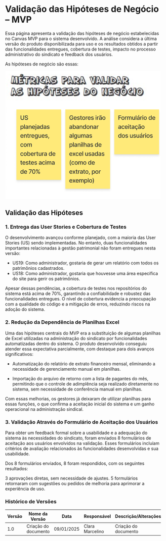 # Validação das Hipóteses de Negócio – MVP

Essa página apresenta a validação das hipóteses de negócio estabelecidas no Canvas MVP para o sistema desenvolvido. A análise considera a última versão do produto disponibilizada para uso e os resultados obtidos a partir das funcionalidades entregues, cobertura de testes, impacto no processo administrativo do sindicato e feedback dos usuários.

As hipóteses de negócio são essas:

<img src="https://raw.githubusercontent.com/fga-eps-mds/2024.2-SENTINELA-DOC/main/docs/assets/hipoteses-de-negocio.png">

## Validação das Hipóteses

### 1. Entrega das User Stories e Cobertura de Testes
O desenvolvimento avançou conforme planejado, com a maioria das User Stories (US) sendo implementadas. No entanto, duas funcionalidades importantes relacionadas à gestão patrimonial não foram entregues nesta versão:

- US19: Como administrador, gostaria de gerar um relatório com todos os patrimônios cadastrados.
- US18: Como administrador, gostaria que houvesse uma área específica do site para gerir os patrimônios.

Apesar dessas pendências, a cobertura de testes nos repositórios do sistema está acima de 70%, garantindo a confiabilidade e robustez das funcionalidades entregues. O nível de cobertura evidencia a preocupação com a qualidade do código e a mitigação de erros, reduzindo riscos na adoção do sistema.

### 2. Redução da Dependência de Planilhas Excel
Uma das hipóteses centrais do MVP era a substituição de algumas planilhas de Excel utilizadas na administração do sindicato por funcionalidades automatizadas dentro do sistema. O produto desenvolvido conseguiu atender essa expectativa parcialmente, com destaque para dois avanços significativos:

- Automatização do relatório de extrato financeiro mensal, eliminando a necessidade de gerenciamento manual em planilhas.

- Importação do arquivo de retorno com a lista de pagantes do mês, permitindo que o controle de adimplência seja realizado diretamente no sistema, sem necessidade de conferência manual em planilhas.

Com essas melhorias, os gestores já deixaram de utilizar planilhas para essas funções, o que confirma a aceitação inicial do sistema e um ganho operacional na administração sindical.

### 3. Validação Através do Formulário de Aceitação dos Usuários
Para obter um feedback formal sobre a usabilidade e a adequação do sistema às necessidades do sindicato, foram enviados 8 formulários de aceitação aos usuários envolvidos na validação. Esses formulários incluíam critérios de avaliação relacionados às funcionalidades desenvolvidas e sua usabilidade.

Dos 8 formulários enviados, 8 foram respondidos, com os seguintes resultados:

3 aprovações diretas, sem necessidade de ajustes.
5 formulários retornaram com sugestões ou pedidos de melhoria para aprimorar a experiência de uso.

### **Histórico de Versões**

| **Versão** | **Nome da Versão**      | **Data**      | **Responsável**         | **Descrição/Alterações**                                 |
|------------|-------------------------|---------------|-------------------------|----------------------------------------------------------|
|   1.0      | Criação do documento    | 09/01/2025    | Clara Marcelino         | Criação do documento                                     |


